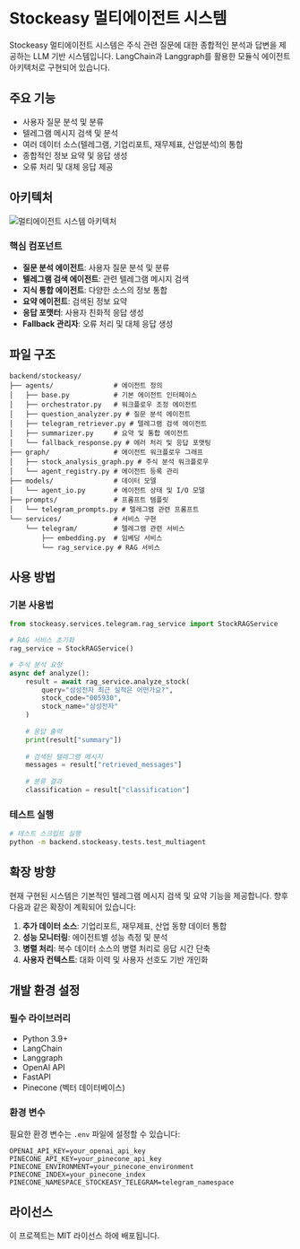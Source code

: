# Stockeasy 멀티에이전트 시스템

Stockeasy 멀티에이전트 시스템은 주식 관련 질문에 대한 종합적인 분석과 답변을 제공하는 LLM 기반 시스템입니다. LangChain과 Langgraph를 활용한 모듈식 에이전트 아키텍처로 구현되어 있습니다.

## 주요 기능

- 사용자 질문 분석 및 분류
- 텔레그램 메시지 검색 및 분석
- 여러 데이터 소스(텔레그램, 기업리포트, 재무제표, 산업분석)의 통합
- 종합적인 정보 요약 및 응답 생성
- 오류 처리 및 대체 응답 제공

## 아키텍처

![멀티에이전트 시스템 아키텍처](../../docs/images/multiagent_architecture.png)

### 핵심 컴포넌트

- **질문 분석 에이전트**: 사용자 질문 분석 및 분류
- **텔레그램 검색 에이전트**: 관련 텔레그램 메시지 검색
- **지식 통합 에이전트**: 다양한 소스의 정보 통합
- **요약 에이전트**: 검색된 정보 요약
- **응답 포맷터**: 사용자 친화적 응답 생성
- **Fallback 관리자**: 오류 처리 및 대체 응답 생성

## 파일 구조

```
backend/stockeasy/
├── agents/               # 에이전트 정의
│   ├── base.py           # 기본 에이전트 인터페이스
│   ├── orchestrator.py   # 워크플로우 조정 에이전트
│   ├── question_analyzer.py # 질문 분석 에이전트
│   ├── telegram_retriever.py # 텔레그램 검색 에이전트
│   ├── summarizer.py     # 요약 및 통합 에이전트
│   └── fallback_response.py # 에러 처리 및 응답 포맷팅
├── graph/                # 에이전트 워크플로우 그래프
│   ├── stock_analysis_graph.py # 주식 분석 워크플로우
│   └── agent_registry.py # 에이전트 등록 관리
├── models/               # 데이터 모델
│   └── agent_io.py       # 에이전트 상태 및 I/O 모델
├── prompts/              # 프롬프트 템플릿
│   └── telegram_prompts.py # 텔레그램 관련 프롬프트
└── services/             # 서비스 구현
    └── telegram/         # 텔레그램 관련 서비스
        ├── embedding.py  # 임베딩 서비스
        └── rag_service.py # RAG 서비스
```

## 사용 방법

### 기본 사용법

```python
from stockeasy.services.telegram.rag_service import StockRAGService

# RAG 서비스 초기화
rag_service = StockRAGService()

# 주식 분석 요청
async def analyze():
    result = await rag_service.analyze_stock(
        query="삼성전자 최근 실적은 어떤가요?",
        stock_code="005930",
        stock_name="삼성전자"
    )
    
    # 응답 출력
    print(result["summary"])
    
    # 검색된 텔레그램 메시지
    messages = result["retrieved_messages"]
    
    # 분류 결과
    classification = result["classification"]
```

### 테스트 실행

```bash
# 테스트 스크립트 실행
python -m backend.stockeasy.tests.test_multiagent
```

## 확장 방향

현재 구현된 시스템은 기본적인 텔레그램 메시지 검색 및 요약 기능을 제공합니다. 향후 다음과 같은 확장이 계획되어 있습니다:

1. **추가 데이터 소스**: 기업리포트, 재무제표, 산업 동향 데이터 통합
2. **성능 모니터링**: 에이전트별 성능 측정 및 분석
3. **병렬 처리**: 복수 데이터 소스의 병렬 처리로 응답 시간 단축
4. **사용자 컨텍스트**: 대화 이력 및 사용자 선호도 기반 개인화

## 개발 환경 설정

### 필수 라이브러리

- Python 3.9+
- LangChain
- Langgraph
- OpenAI API
- FastAPI
- Pinecone (벡터 데이터베이스)

### 환경 변수

필요한 환경 변수는 `.env` 파일에 설정할 수 있습니다:

```
OPENAI_API_KEY=your_openai_api_key
PINECONE_API_KEY=your_pinecone_api_key
PINECONE_ENVIRONMENT=your_pinecone_environment
PINECONE_INDEX=your_pinecone_index
PINECONE_NAMESPACE_STOCKEASY_TELEGRAM=telegram_namespace
```

## 라이선스

이 프로젝트는 MIT 라이선스 하에 배포됩니다. 